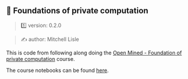 ##  🔐 Foundations of private computation

> 1️⃣ version: 0.2.0

> ✍️ author: Mitchell Lisle

This is code from following along doing the [Open Mined - Foundation of private computation](https://courses.openmined.org/courses/foundations-of-private-computation)
course.

The course notebooks can be found [here](https://github.com/OpenMined/courses/tree/foundations-of-private-computation).
